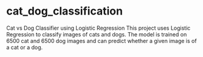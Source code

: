 # cat_dog_classification
Cat vs Dog Classifier using Logistic Regression                             This project uses Logistic Regression to classify images of cats and dogs. The model is trained on 6500 cat and 6500 dog images and can predict whether a given image is of a cat or a dog.
